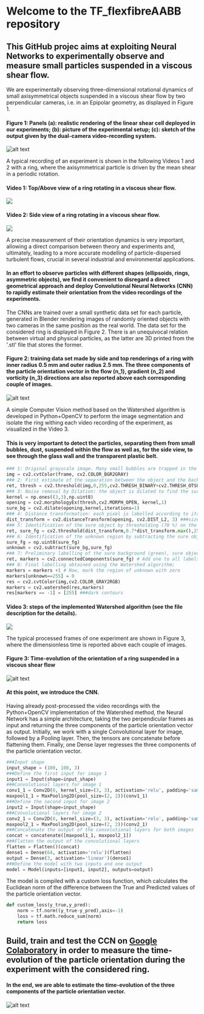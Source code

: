 # Welcome to the  TF_flexfibreAABB repository

## This GitHub projec aims at exploiting Neural Networks to experimentally observe and measure small particles suspended in a viscous shear flow.

We are experimentally observing three-dimensional rotational dynamics of small axisymmetrical objects suspended in a viscous shear flow by two perpendicular cameras, i.e. in an Epipolar geometry, as displayed in Figure 1.
#### Figure 1: Panels (a): realistic rendering of the linear shear cell deployed in our experiments; (b): picture of the experimental setup; (c): sketch of the output given by the dual-camera video-recording system.
![alt text](https://github.com/ddg93/TF_flexfibreAABB/blob/main/setupcomplete.jpg?raw=true)

A typical recording of an experiment is shown in the following Videos 1 and 2 with a ring, where the axisymmetrical particle is driven by the mean shear in a periodic rotation.
#### Video 1: Top/Above view of a ring rotating in a viscous shear flow.
![](https://github.com/ddg93/TF_flexfibreAABB/blob/main/top.gif)
#### Video 2: Side view of a ring rotating in a viscous shear flow.
![](https://github.com/ddg93/TF_flexfibreAABB/blob/main/side.gif)

A precise measurement of their orientation dynamics is very important, allowing a direct comparison between theory and experiments and, ultimately, leading to a more accurate modelling of particle-dispersed turbulent flows, crucial in several industrial and environmental applications.
#### In an effort to observe particles with different shapes (ellipsoids, rings, asymmetric objects), we find it convenient to disregard a direct geometrical approach and deploy Convolutional Neural Networks (CNN) to rapidly estimate their orientation from the video recordings of the experiments.

The CNNs are trained over a small synthetic data set for each particle, generated in Blender rendering images of randomly oriented objects with two cameras in the same position as the real world. The data set for the considered ring is displayed in Figure 2. There is an unequivocal relation between virtual and physical particles, as the latter are 3D printed from the '.stl' file that stores the former.
#### Figure 2: training data set made by side and top renderings of a ring with inner radius 0.5 mm and outer radius 2.5 mm. The three components of the particle orientation vector in the flow (n_1), gradient (n_2) and vorticity (n_3) directions are also reported above each corresponding couple of images.
![alt text](https://github.com/ddg93/TF_flexfibreAABB/blob/main/training_dataset.png?raw=true)

A simple Computer Vision method based on the Watershed algorithm is developed in Python+OpenCV to perform the image segmentation and isolate the ring withing each video recording of the experiment, as visualized in the Video 3. 
#### This is very important to detect the particles, separating them from small bubbles, dust, suspended within the flow as well as, for the side view, to see through the glass wall and the transparent plastic belt.
```python
### 1: Original grayscale image. Many small bubbles are trapped in the viscous fluid around the object; 
img = cv2.cvtColor(frame, cv2.COLOR_BGR2GRAY)
### 2: First estimate of the separation between the object and the background by thresholding binarization (Otsu's method): colour scale from yellow (high value, object) to purple (low value, background);
ret, thresh = cv2.threshold(img,0,255,cv2.THRESH_BINARY+cv2.THRESH_OTSU)
### 3: Noise removal by Dilation: the object is dilated to find the sure background, while the small bubbles are cancelled;
kernel = np.ones((3,3),np.uint8)
opening = cv2.morphologyEx(thresh,cv2.MORPH_OPEN, kernel,1)           
sure_bg = cv2.dilate(opening,kernel,iterations=1)
### 4: Distance transformation: each pixel is labelled according to its Euclidean distance from the closest zero (purple, background) pixel;
dist_transform = cv2.distanceTransform(opening, cv2.DIST_L2, 3) ###size of mask
### 5: Identification of the sure object by thresholding (70 %) on the distance transformation image;
ret, sure_fg = cv2.threshold(dist_transform,0.7*dist_transform.max(),255,0)
### 6: Identification of the unknown region by subtracting the sure object from the sure background;
sure_fg = np.uint8(sure_fg)
unknown = cv2.subtract(sure_bg,sure_fg)
### 7: Preliminary labelling of the sure background (green), sure object (yellow) and the unknown region (purple) by a connected components labelling algorithm; 
ret, markers = cv2.connectedComponents(sure_fg) # Add one to all labels so that sure background is not 0, but 1
### 8: Final labelling obtained using the Watershed algorithm;
markers = markers +1 # Now, mark the region of unknown with zero
markers[unknown==255] = 0                
res = cv2.cvtColor(img,cv2.COLOR_GRAY2RGB)
markers = cv2.watershed(res,markers)
res[markers == -1] = [255] ###dark contours
```
#### Video 3: steps of the implemented Watershed algorithm (see the file description for the details).
![](https://github.com/ddg93/TF_flexfibreAABB/blob/main/watershed.gif)

The typical processed frames of one experiment are shown in Figure 3, where the dimensionless time is reported above each couple of images.
#### Figure 3: Time-evolution of the orientation of a ring suspended in a viscous shear flow
![alt text](https://github.com/ddg93/TF_flexfibreAABB/blob/main/time_evolution.png?raw=true)

#### At this point, we introduce the CNN. 
Having already post-processed the video recordings with the Python+OpenCV implementation of the Watershed method, the Neural Network has a simple architecture, taking the two perpendicular frames as input and returning the three components of the particle orientation vector as output. 
Initially, we work with a single Convolutional layer for image, followed by a Pooling layer. Then, the tensors are concatenate before flattening them. Finally, one Dense layer regresses the three components of the particle orientation vector.
```python
###Input shape
input_shape = (100, 100, 3)
###Define the first input for image 1
input1 = Input(shape=input_shape)
###Convolutional layers for image 1
conv1_1 = Conv2D(8, kernel_size=(3, 3), activation='relu', padding='same')(input1)
maxpool1_1 = MaxPooling2D(pool_size=(2, 2))(conv1_1)
###Define the second input for image 2
input2 = Input(shape=input_shape)
###Convolutional layers for image 2
conv2_1 = Conv2D(8, kernel_size=(3, 3), activation='relu', padding='same')(input2)
maxpool2_1 = MaxPooling2D(pool_size=(2, 2))(conv2_1)
###Concatenate the output of the convolutional layers for both images
concat = concatenate([maxpool1_1, maxpool2_1])
###Flatten the output of the convolutional layers
flatten = Flatten()(concat)
dense1 = Dense(64, activation='relu')(flatten)
output = Dense(3, activation='linear')(dense1)
###Define the model with two inputs and one output
model = Model(inputs=[input1, input2], outputs=output)
```

The model is compiled with a custom loss function, which calculates the Euclidean norm of the difference between the True and Predicted values of the particle orientation vector.
```python
def custom_loss(y_true,y_pred):
    norm = tf.norm((y_true-y_pred),axis=-1)
    loss = tf.math.reduce_sum(norm)
    return loss
```

## Build, train and test the CCN on  [Google Colaboratory](https://colab.research.google.com/github/ddg93/TF_flexfibreAABB/blob/main/RegressDISK_multiview.ipynb) in order to measure the time-evolution of the particle orientation during the experiment with the considered ring. 

#### In the end, we are able to estimate the time-evolution of the three components of the particle orientation vector.
![alt text](https://github.com/ddg93/TF_flexfibreAABB/blob/main/n1n2n3_time_ring.png?raw=true)




